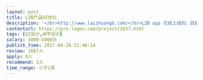 ```yaml
---                
layout: post       
title: LZB产品UI优化           
description: '</br>http://www.laizhuangb.com/</br>LZB app 已经上线的。目前需要改版，安卓/iOS同一套，约10页。</br>在交互设计 以及 视觉方面进行改版，有意向的 可以先下载看下。项目比较急，10天内 要出设计稿。每天交稿，能接受的再报名。搞完后，还有一个app设计要做。</br>'     
contenturl: https://pro.lagou.com/project/2657.html      
tags: [UI设计,APP设计]            
salary: 3000-5000元          
publish_time: 2017-04-26 21:46:14         
review: 1667人                   
apply: 0人                   
recommend: 3人                   
time_range: 小于1周              
---                 
```

